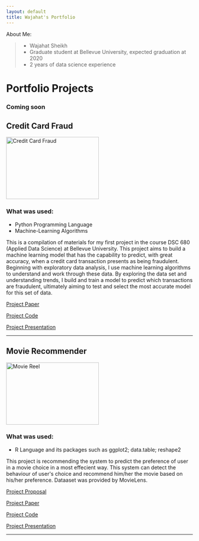 ```yaml
---
layout: default
title: Wajahat's Portfolio
---
```



About Me:

> - Wajahat Sheikh<br/>
> - Graduate student at Bellevue University, expected graduation at 2020<br/>
> - 2 years of data science experience



# Portfolio Projects

### Coming soon




## Credit Card Fraud
<img src="https://www.paymentsjournal.com/wp-content/uploads/2019/02/hack-3671982_1920-1.jpg" width="250" height="168" title="Credit Card Fraud">

### What was used:

- Python Programming Language
- Machine-Learning Algorithms

This is a compilation of materials for my first project in the course DSC 680 (Applied Data Science) at Bellevue University. This project aims to build a machine learning model that has the capability to predict, with great accuracy, when a credit card transaction presents as being fraudulent. Beginning with exploratory data analysis, I use machine learning algorithms to understand and work through these data. By exploring the data set and understanding trends, I build and train a model to predict which transactions are fraudulent, ultimately aiming to test and select the most accurate model for this set of data.



[Project Paper](https://github.com/DSCWajahat/CreditCardFraud/blob/master/DSC680Project1-FinalReport.pdf)<br/>

[Project Code](https://github.com/DSCWajahat/CreditCardFraud/blob/master/DSC%20680%20Project%201%20Code.ipynb)<br/>

[Project Presentation](https://github.com/DSCWajahat/CreditCardFraud/blob/master/Final%20Presentation.pptx)<br/>

---


## Movie Recommender
<img src="https://www.vippng.com/png/detail/246-2465477_film-reels-png-transparent-movie-reel-png.png" width="250" height="168" title="Movie Reel">

### What was used:

- R  Language and its packages such as ggplot2; data.table; reshape2


This project is recommending the system to predict the preference of user in a movie choice in a most effecient way. This system can detect the behaviour of user's  choice and recommend him/her the movie based on his/her preference. Dataaset was provided by MovieLens.


[Project Proposal](https://github.com/DSCWajahat/Movie-Recommendation/blob/master/Project%20Proposal.docx)<br/>

[Project Paper](https://github.com/DSCWajahat/Movie-Recommendation/blob/master/Recommender%20system%20Paper.docx)<br/>

[Project Code](https://github.com/DSCWajahat/Movie-Recommendation/blob/master/RecommendationSystem.R)<br/>

[Project Presentation](https://github.com/DSCWajahat/Movie-Recommendation/blob/master/Final%20Presentation.pptx)<br/>

---




